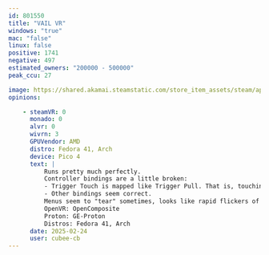 ```yaml
---
id: 801550
title: "VAIL VR"
windows: "true"
mac: "false"
linux: false
positive: 1741
negative: 497
estimated_owners: "200000 - 500000"
peak_ccu: 27

image: https://shared.akamai.steamstatic.com/store_item_assets/steam/apps/801550/header.jpg?t=1731442773
opinions:

    - steamVR: 0
      monado: 0
      alvr: 0
      wivrn: 3
      GPUVendor: AMD
      distro: Fedora 41, Arch
      device: Pico 4
      text: |
          Runs pretty much perfectly.
          Controller bindings are a little broken:
          - Trigger Touch is mapped like Trigger Pull. That is, touching the trigger curls the index finger all the way in and fires the held gun, or clicks the menu.
          - Other bindings seem correct.
          Menus seem to "tear" sometimes, looks like rapid flickers of empty space.
          OpenVR: OpenComposite
          Proton: GE-Proton
          Distros: Fedora 41, Arch
      date: 2025-02-24
      user: cubee-cb
---
```

